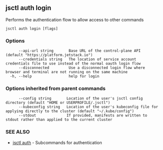 ## jsctl auth login

Performs the authentication flow to allow access to other commands

```
jsctl auth login [flags]
```

### Options

```
      --api-url string       Base URL of the control-plane API (default "https://platform.jetstack.io")
      --credentials string   The location of service account credentials file to use instead of the normal oauth login flow
      --disconnected         Use a disconnected login flow where browser and terminal are not running on the same machine
  -h, --help                 help for login
```

### Options inherited from parent commands

```
      --config string       Location of the user's jsctl config directory (default "HOME or USERPROFILE/.jsctl")
      --kubeconfig string   Location of the user's kubeconfig file for applying directly to the cluster (default "~/.kube/config")
      --stdout              If provided, manifests are written to stdout rather than applied to the current cluster
```

### SEE ALSO

* [jsctl auth](jsctl_auth.md)	 - Subcommands for authentication

